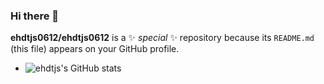 ### Hi there 👋

**ehdtjs0612/ehdtjs0612** is a ✨ _special_ ✨ repository because its `README.md` (this file) appears on your GitHub profile.

- ![ehdtjs's GitHub stats](https://github-readme-stats.vercel.app/api?username=ehdtjs0612&show_icons=true&theme=tokyonight)

